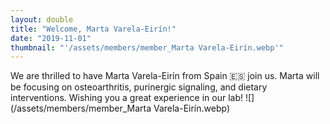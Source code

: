 ```yaml
---
layout: double
title: "Welcome, Marta Varela-Eirín!"
date: "2019-11-01"
thumbnail: "'/assets/members/member_Marta Varela-Eirín.webp'"
---
```

 We are thrilled to have Marta Varela-Eirín from Spain 🇪🇸 join us. Marta will be focusing on osteoarthritis, purinergic signaling, and dietary interventions. Wishing you a great experience in our lab!
 ![](/assets/members/member_Marta Varela-Eirín.webp)

 